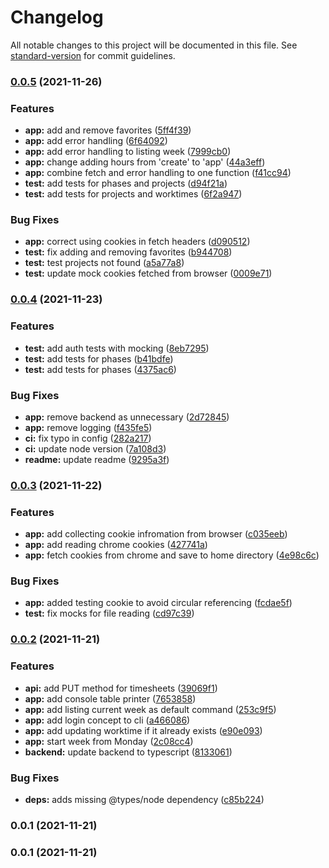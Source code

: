 # Changelog

All notable changes to this project will be documented in this file. See [standard-version](https://github.com/conventional-changelog/standard-version) for commit guidelines.

### [0.0.5](https://github.com/eficode/tscli/compare/v0.0.4...v0.0.5) (2021-11-26)


### Features

* **app:** add and remove favorites ([5ff4f39](https://github.com/eficode/tscli/commit/5ff4f39279ea768c03999d91df8ac7e60e33feb0))
* **app:** add error handling ([6f64092](https://github.com/eficode/tscli/commit/6f64092e8b270d8a4a7e72c165b15086c290516c))
* **app:** add error handling to listing week ([7999cb0](https://github.com/eficode/tscli/commit/7999cb0423739cbc5ddcdca1f05b70cf847885b7))
* **app:** change adding hours from 'create' to 'app' ([44a3eff](https://github.com/eficode/tscli/commit/44a3eff4e9c63d6700a8531195dedb79e246c021))
* **app:** combine fetch and error handling to one function ([f41cc94](https://github.com/eficode/tscli/commit/f41cc944030e521c482a3d88335a3fa67e989179))
* **test:** add tests for phases and projects ([d94f21a](https://github.com/eficode/tscli/commit/d94f21aa1ff1e1ba1c607090c9e2a164a444b26c))
* **test:** add tests for projects and worktimes ([6f2a947](https://github.com/eficode/tscli/commit/6f2a9478e8a1e710e6d2cd1c944b418ba12edf81))


### Bug Fixes

* **app:** correct using cookies in fetch headers ([d090512](https://github.com/eficode/tscli/commit/d090512981c24589d734ca29edda29c9b5484640))
* **test:** fix adding and removing favorites ([b944708](https://github.com/eficode/tscli/commit/b944708eae57a0a56b55819405ab70a1afc0d0f9))
* **test:** test projects not found ([a5a77a8](https://github.com/eficode/tscli/commit/a5a77a8294ba72d7ae58ccf6648baa0aee78b2d8))
* **test:** update mock cookies fetched from browser ([0009e71](https://github.com/eficode/tscli/commit/0009e716c831f15777c03b4890fd8bdbd5c9dfad))

### [0.0.4](https://github.com/eficode/tscli/compare/v0.0.3...v0.0.4) (2021-11-23)


### Features

* **test:** add auth tests with mocking ([8eb7295](https://github.com/eficode/tscli/commit/8eb7295afd346434453b871473107e3b41bf0a35))
* **test:** add tests for phases ([b41bdfe](https://github.com/eficode/tscli/commit/b41bdfee3f236462a35eaae8684a63d4e58de3ca))
* **test:** add tests for phases ([4375ac6](https://github.com/eficode/tscli/commit/4375ac6a305b70c8e3aa4a9a35e5afd0aade4842))


### Bug Fixes

* **app:** remove backend as unnecessary ([2d72845](https://github.com/eficode/tscli/commit/2d7284592165895c8e820d4120f274b3d96a9260))
* **app:** remove logging ([f435fe5](https://github.com/eficode/tscli/commit/f435fe50af3e09d7cbb7a7a486557454384cd6ba))
* **ci:** fix typo in config ([282a217](https://github.com/eficode/tscli/commit/282a217f7195d3d4ac695e75adc1f58621e34311))
* **ci:** update node version ([7a108d3](https://github.com/eficode/tscli/commit/7a108d3928dac74a9f94f6a336f388bee005c7a3))
* **readme:** update readme ([9295a3f](https://github.com/eficode/tscli/commit/9295a3f83d9419695e69ad5c5aed1ceb7d57cac6))

### [0.0.3](https://github.com/eficode/tscli/compare/v0.0.2...v0.0.3) (2021-11-22)


### Features

* **app:** add collecting cookie infromation from browser ([c035eeb](https://github.com/eficode/tscli/commit/c035eeb965737b219aa7becef2e26bad78220a86))
* **app:** add reading chrome cookies ([427741a](https://github.com/eficode/tscli/commit/427741ae1c91a3df844941c21216733070781adc))
* **app:** fetch cookies from chrome and save to home directory ([4e98c6c](https://github.com/eficode/tscli/commit/4e98c6cbe98b7fe43f9eb5ff6ea99930eb8fc162))


### Bug Fixes

* **app:** added testing cookie to avoid circular referencing ([fcdae5f](https://github.com/eficode/tscli/commit/fcdae5f6a0f08e06e966806f0761364d2b9aaaf4))
* **test:** fix mocks for file reading ([cd97c39](https://github.com/eficode/tscli/commit/cd97c390aad900d75ee867b7dbe639ca7790a762))

### [0.0.2](https://github.com/eficode/tscli/compare/v0.0.1...v0.0.2) (2021-11-21)


### Features

* **api:** add PUT method for timesheets ([39069f1](https://github.com/eficode/tscli/commit/39069f16ca64327065013a3c844707c8cc909271))
* **app:** add console table printer ([7653858](https://github.com/eficode/tscli/commit/76538588fc571fbb39186339c81c057135f90ead))
* **app:** add listing current week as default command ([253c9f5](https://github.com/eficode/tscli/commit/253c9f52e837910254f69a240200c0f819ab26c4))
* **app:** add login concept to cli ([a466086](https://github.com/eficode/tscli/commit/a4660866085b6bd93af2e9819f88fcb954a8e29e))
* **app:** add updating worktime if it already exists ([e90e093](https://github.com/eficode/tscli/commit/e90e093817280d4269660510daa3021e90c6e5c4))
* **app:** start week from Monday ([2c08cc4](https://github.com/eficode/tscli/commit/2c08cc488a60e7b67c37a9eb006f7a046201d222))
* **backend:** update backend to typescript ([8133061](https://github.com/eficode/tscli/commit/81330615bc19839cb49730895f6ecc12cd343c1d))


### Bug Fixes

* **deps:** adds missing @types/node dependency ([c85b224](https://github.com/eficode/tscli/commit/c85b2240a5c13cf47af7e206c07d63e0f0bb11b7))

### 0.0.1 (2021-11-21)

### 0.0.1 (2021-11-21)
